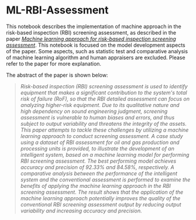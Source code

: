# ML-RBI-Assessment

This notebook describes the implementation of machine approach in the risk-based inspection (RBI) screening assessment, as described in the paper [*Machine learning approach for risk-based inspection screening assessment*](https://www.sciencedirect.com/science/article/pii/S0951832018301662). This notebook is focused on the model development aspects of the paper. Some aspects, such as statistic test and comparative analysis of machine learning algorithm and human appraisers are excluded. Please refer to the paper for more explanation.

The abstract of the paper is shown below:
> *Risk-based inspection (RBI) screening assessment is used to identify equipment that makes a significant contribution to the system's total risk of failure (RoF), so that the RBI detailed assessment can focus on analyzing higher-risk equipment. Due to its qualitative nature and high dependency on sound engineering judgment, screening assessment is vulnerable to human biases and errors, and thus subject to output variability and threatens the integrity of the assets. This paper attempts to tackle these challenges by utilizing a machine learning approach to conduct screening assessment. A case study using a dataset of RBI assessment for oil and gas production and processing units is provided, to illustrate the development of an intelligent system, based on a machine learning model for performing RBI screening assessment. The best performing model achieves accuracy and precision of 92.33% and 84.58%, respectively. A comparative analysis between the performance of the intelligent system and the conventional assessment is performed to examine the benefits of applying the machine learning approach in the RBI screening assessment. The result shows that the application of the machine learning approach potentially improves the quality of the conventional RBI screening assessment output by reducing output variability and increasing accuracy and precision.*
